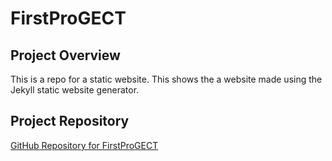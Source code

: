 
# FirstProGECT

## Project Overview
This is a repo for a static website. This shows the a website made using the Jekyll static website generator.

## Project Repository

[GitHub Repository for FirstProGECT](https://github.com/oybensky/FirstProGECT.git)
